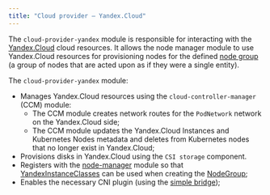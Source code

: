 ```yaml
---
title: "Cloud provider — Yandex.Cloud"
---
```


The `cloud-provider-yandex` module is responsible for interacting with the [Yandex.Cloud](https://cloud.yandex.com/en/) cloud resources. It allows the node manager module to use Yandex.Cloud resources for provisioning nodes for the defined [node group](../../modules/040-node-manager/cr.html#nodegroup) (a group of nodes that are acted upon as if they were a single entity).

The `cloud-provider-yandex` module:
- Manages Yandex.Cloud resources using the `cloud-controller-manager` (CCM) module:
    * The CCM module creates network routes for the `PodNetwork` network on the Yandex.Cloud side;
    * The CCM module updates the Yandex.Cloud Instances and Kubernetes Nodes metadata and deletes from Kubernetes nodes that no longer exist in Yandex.Cloud;
- Provisions disks in Yandex.Cloud using the `CSI storage` component.
- Registers with the [node-manager](../../modules/040-node-manager/) module so that [YandexInstanceClasses](cr.html#yandexinstanceclass) can be used when creating the [NodeGroup](../../modules/040-node-manager/cr.html#nodegroup);
- Enables the necessary CNI plugin (using the [simple bridge](../../modules/035-cni-simple-bridge/));

